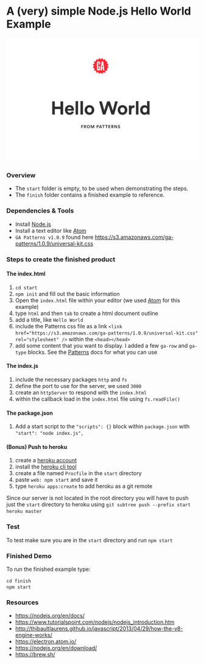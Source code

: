 # A (very) simple Node.js Hello World Example

![demo output](demo.png)

### Overview
- The `start` folder is empty, to be used when demonstrating the steps.
- The `finish` folder contains a finished example to reference.

### Dependencies & Tools
- Install [Node.js](https://nodejs.org/en/download/)
- Install a text editor like [Atom](http://atom.io)
- `GA Patterns v1.0.9` found here https://s3.amazonaws.com/ga-patterns/1.0.9/universal-kit.css

### Steps to create the finished product
#### The index.html
1. `cd start`
2. `npm init` and fill out the basic information
3. Open the `index.html` file within your editor (we used [Atom](http://atom.io) for this example)
4. type `html` and then `tab` to create a html document outline
5. add a title, like `Hello World`
6. include the Patterns css file as a link `<link href="https://s3.amazonaws.com/ga-patterns/1.0.9/universal-kit.css" rel="stylesheet" />` within the `<head></head>`
7. add some content that you want to display. I added a few `ga-row` and `ga-type` blocks. See the [Patterns](http://patterns.generalassemb.ly/kits/universal) docs for what you can use

#### The index.js
1. include the necessary packages `http` and `fs`
2. define the port to use for the server, we used `3000`
3. create an `httpServer` to respond with the `index.html`
4. within the callback load in the `index.html` file using `fs.readFile()`

#### The package.json
1. Add a start script to the `"scripts": {}` block within `package.json` with `"start": "node index.js",`

#### (Bonus) Push to heroku
1. create a [heroku account](https://signup.heroku.com/)
2. install the [heroku cli tool](https://devcenter.heroku.com/articles/heroku-cli)
3. create a file named `Procfile` in the `start` directory
4. paste `web: npm start` and save it
5. type `heroku apps:create` to add heroku as a git remote

Since our server is not located in the root directory you will have to push just the `start` directory to heroku using `git subtree push --prefix start heroku master`

### Test
To test make sure you are in the `start` directory and run `npm start`

### Finished Demo
To run the finished example type:
```
cd finish
npm start
```

### Resources
- https://nodejs.org/en/docs/
- https://www.tutorialspoint.com/nodejs/nodejs_introduction.htm
- http://thibaultlaurens.github.io/javascript/2013/04/29/how-the-v8-engine-works/
- https://electron.atom.io/
- https://nodejs.org/en/download/
- https://brew.sh/
